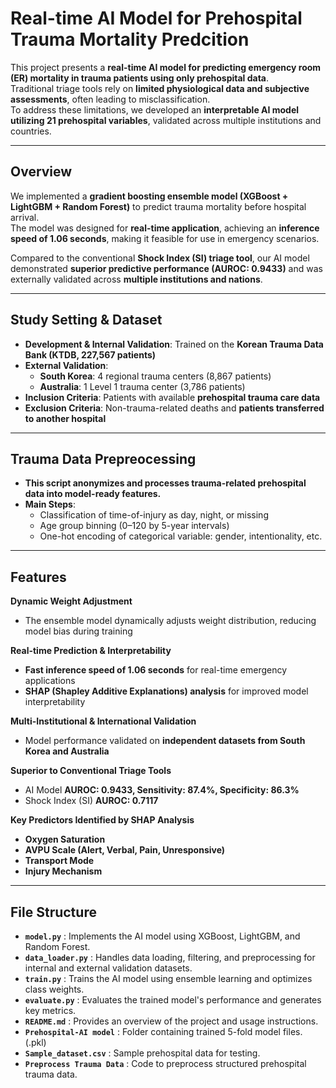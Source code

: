 # Real-time AI Model for Prehospital Trauma Mortality Predcition

This project presents a **real-time AI model for predicting emergency room (ER) mortality in trauma patients using only prehospital data**.  
Traditional triage tools rely on **limited physiological data and subjective assessments**, often leading to misclassification.  
To address these limitations, we developed an **interpretable AI model utilizing 21 prehospital variables**, validated across multiple institutions and countries.  

---

## Overview  
We implemented a **gradient boosting ensemble model (XGBoost + LightGBM + Random Forest)** to predict trauma mortality before hospital arrival.  
The model was designed for **real-time application**, achieving an **inference speed of 1.06 seconds**, making it feasible for use in emergency scenarios.  

Compared to the conventional **Shock Index (SI) triage tool**, our AI model demonstrated **superior predictive performance (AUROC: 0.9433)** and was externally validated across **multiple institutions and nations**.  

---

## Study Setting & Dataset  
- **Development & Internal Validation**: Trained on the **Korean Trauma Data Bank (KTDB, 227,567 patients)**  
- **External Validation**:  
  - **South Korea**: 4 regional trauma centers (8,867 patients)  
  - **Australia**: 1 Level 1 trauma center (3,786 patients)  
- **Inclusion Criteria**: Patients with available **prehospital trauma care data**  
- **Exclusion Criteria**: Non-trauma-related deaths and **patients transferred to another hospital**  

---

## Trauma Data Prepreocessing
- **This script anonymizes and processes trauma-related prehospital data into model-ready features.**  
- **Main Steps**:  
  - Classification of time-of-injury as day, night, or missing
  - Age group binning (0–120 by 5-year intervals)
  - One-hot encoding of categorical variable: gender, intentionality, etc.

---

## Features  

 **Dynamic Weight Adjustment**  
   - The ensemble model dynamically adjusts weight distribution, reducing model bias during training  

 **Real-time Prediction & Interpretability**  
   - **Fast inference speed of 1.06 seconds** for real-time emergency applications  
   - **SHAP (Shapley Additive Explanations) analysis** for improved model interpretability  

 **Multi-Institutional & International Validation**  
   - Model performance validated on **independent datasets from South Korea and Australia**  

 **Superior to Conventional Triage Tools**  
   - AI Model **AUROC: 0.9433, Sensitivity: 87.4%, Specificity: 86.3%**  
   - Shock Index (SI) **AUROC: 0.7117**  

 **Key Predictors Identified by SHAP Analysis**  
   - **Oxygen Saturation**  
   - **AVPU Scale (Alert, Verbal, Pain, Unresponsive)**  
   - **Transport Mode**  
   - **Injury Mechanism**  

---

## File Structure  
- **`model.py`** : Implements the AI model using XGBoost, LightGBM, and Random Forest.  
- **`data_loader.py`** : Handles data loading, filtering, and preprocessing for internal and external validation datasets.  
- **`train.py`** : Trains the AI model using ensemble learning and optimizes class weights.  
- **`evaluate.py`** : Evaluates the trained model's performance and generates key metrics.   
- **`README.md`** : Provides an overview of the project and usage instructions.
- **`Prehospital-AI model`** : Folder containing trained 5-fold model files. (.pkl)
- **`Sample_dataset.csv`** : Sample prehospital data for testing.
- **`Preprocess Trauma Data`** : Code to preprocess structured prehospital trauma data.
